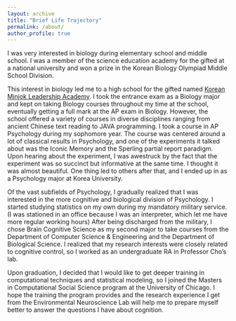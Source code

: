 ```yaml
---
layout: archive
title: "Brief Life Trajectory"
permalink: /about/
author_profile: true
---
```

I was very interested in biology during elementary school and middle school. I was a member of the science education academy for the gifted at a national university and won a prize in the Korean Biology Olympiad Middle School Division.

This interest in biology led me to a high school for the gifted named [Korean Minjok Leadership Academy](http://english.minjok.hs.kr/). I took the entrance exam as a Biology major and kept on taking Biology courses throughout my time at the school, eventually getting a full mark at the AP exam in Biology. However, the school offered a variety of courses in diverse disciplines ranging from ancient Chinese text reading to JAVA programming. I took a course in AP Psychology during my sophomore year. The course was centered around a lot of classical results in Psychology, and one of the experiments it talked about was the Iconic Memory and the Sperling partial report paradigm. Upon hearing about the experiment, I was awestruck by the fact that the experiment was so succinct but informative at the same time. I thought it was almost beautiful. One thing led to others after that, and I ended up in as a Psychology major at Korea University.

Of the vast subfields of Psychology, I gradually realized that I was interested in the more cognitive and biological division of Psychology. I started studying statistics on my own during my mandatory military service. (I was stationed in an office because I was an interpreter, which let me have more regular working hours) After being discharged from the military, I chose Brain Cognitive Science as my second major to take courses from the Department of Computer Science & Engineering and the Department of Biological Science. I realized that my research interests were closely related to cognitive control, so I worked as an undergraduate RA in Professor Cho’s lab.

Upon graduation, I decided that I would like to get deeper training in computational techniques and statistical modeling, so I joined the Masters in Computational Social Science program at the University of Chicago. I hope the training the program provides and the research experience I get from the Environmental Neuroscience Lab will help me to prepare myself better to answer the questions I have about cognition.
